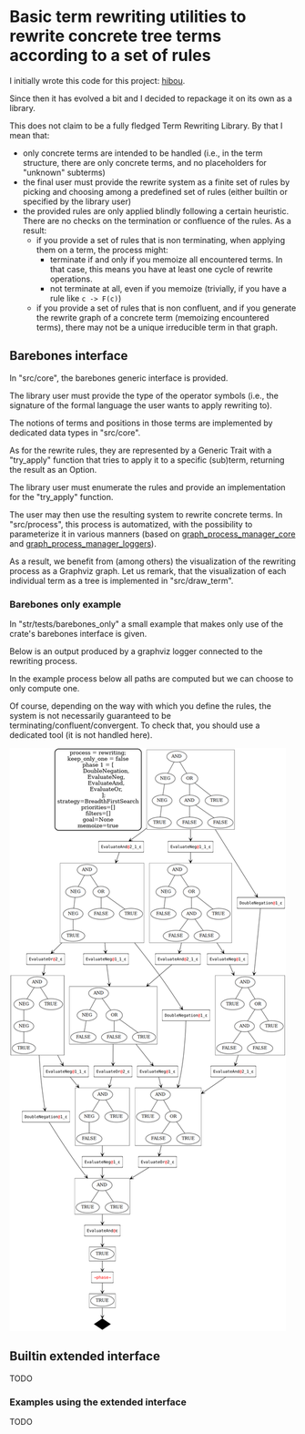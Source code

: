 # Basic term rewriting utilities to rewrite concrete tree terms according to a set of rules

I initially wrote this code for this project: [hibou](https://github.com/erwanM974/hibou_label).

Since then it has evolved a bit and I decided to repackage it on its own as a library.


This does not claim to be a fully fledged Term Rewriting Library.
By that I mean that:
- only concrete terms are intended to be handled (i.e., in the term structure, there are only concrete terms, and no placeholders for "unknown" subterms)
- the final user must provide the rewrite system as a finite set of rules by picking and choosing among a predefined set of rules (either builtin or specified by the library user)
- the provided rules are only applied blindly following a certain heuristic. There are no checks on the termination or confluence of the rules. As a result:
  - if you provide a set of rules that is non terminating, when applying them on a term, the process might:
    - terminate if and only if you memoize all encountered terms. In that case, this means you have at least one cycle of rewrite operations.
    - not terminate at all, even if you memoize (trivially, if you have a rule like `c -> F(c)`)
  - if you provide a set of rules that is non confluent, and if you generate the rewrite graph of a concrete term (memoizing encountered terms), there may not be a unique irreducible term in that graph.



## Barebones interface

In "src/core", the barebones generic interface is provided.

The library user must provide the type of the operator symbols (i.e., the signature of the formal language the user wants to apply rewriting to).

The notions of terms and positions in those terms are implemented by dedicated data types in "src/core".

As for the rewrite rules, they are represented by a Generic Trait with a "try_apply" function that tries to apply it to a specific (sub)term, returning the result as an Option.

The library user must enumerate the rules and provide an implementation for the "try_apply" function.

The user may then use the resulting system to rewrite concrete terms.
In "src/process", this process is automatized, with the possibility to parameterize it in various manners
(based on [graph_process_manager_core](https://crates.io/crates/graph_process_manager_core) and [graph_process_manager_loggers](https://crates.io/crates/graph_process_manager_loggers)).

As a result, we benefit from (among others) the visualization of the rewriting process as a Graphviz graph.
Let us remark, that the visualization of each individual term as a tree is implemented in "src/draw_term".

### Barebones only example

In "str/tests/barebones_only" a small example that makes only use of the crate's barebones interface is given.

Below is an output produced by a graphviz logger connected to the rewriting process.

In the example process below all paths are computed but we can choose to only compute one.

Of course, depending on the way with which you define the rules, the system is not necessarily guaranteed to be terminating/confluent/convergent.
To check that, you should use a dedicated tool (it is not handled here).

<img src="./README_images/rewrite.svg" alt="example">



## Builtin extended interface

TODO 

### Examples using the extended interface

TODO 







